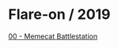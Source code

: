 # Flare-on / 2019

[00 - Memecat Battlestation](2019/01%20-%20Memecat%20Battlestation/Solution%20-%201%20-%20Memecat%20Battlestation.md)
